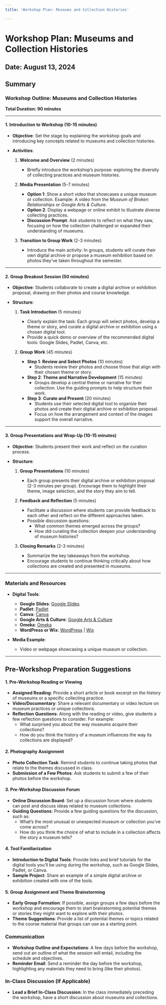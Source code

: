 ```yaml
---
title: 'Workshop Plan: Museums and Collection Histories'

---
```


# Workshop Plan: Museums and Collection Histories
## Date: August 13, 2024

## Summary

### **Workshop Outline: Museums and Collection Histories**

**Total Duration: 90 minutes**

---

#### **1. Introduction to Workshop (10-15 minutes)**

- **Objective**: Set the stage by explaining the workshop goals and introducing key concepts related to museums and collection histories.

- **Activities**:
  1. **Welcome and Overview** (2 minutes)
     - Briefly introduce the workshop’s purpose: exploring the diversity of collecting practices and museum histories.
  
  2. **Media Presentation** (5-7 minutes)
     - **Option 1**: Show a short video that showcases a unique museum or collection. Example: A video from the *Museum of Broken Relationships* or *Google Arts & Culture*.
     - **Option 2**: Display a webpage or online exhibit to illustrate diverse collecting practices.
     - **Discussion Prompt**: Ask students to reflect on what they saw, focusing on how the collection challenged or expanded their understanding of museums.

  3. **Transition to Group Work** (2-3 minutes)
     - Introduce the main activity: In groups, students will curate their own digital archive or propose a museum exhibition based on photos they’ve taken throughout the semester.

---

#### **2. Group Breakout Session (50 minutes)**

- **Objective**: Students collaborate to create a digital archive or exhibition proposal, drawing on their photos and course knowledge.

- **Structure**:
  1. **Task Introduction** (5 minutes)
     - Clearly explain the task: Each group will select photos, develop a theme or story, and curate a digital archive or exhibition using a chosen digital tool.
     - Provide a quick demo or overview of the recommended digital tools: Google Slides, Padlet, Canva, etc.

  2. **Group Work** (45 minutes)
     - **Step 1**: **Review and Select Photos** (10 minutes)
        - Students review their photos and choose those that align with their chosen theme or story.
     - **Step 2**: **Theme and Narrative Development** (15 minutes)
        - Groups develop a central theme or narrative for their collection. Use the guiding prompts to help structure their work.
     - **Step 3**: **Curate and Present** (20 minutes)
        - Students use their selected digital tool to organize their photos and create their digital archive or exhibition proposal.
        - Focus on how the arrangement and context of the images support the overall narrative.

---

#### **3. Group Presentations and Wrap-Up (10-15 minutes)**

- **Objective**: Students present their work and reflect on the curation process.

- **Structure**:
  1. **Group Presentations** (10 minutes)
     - Each group presents their digital archive or exhibition proposal (2-3 minutes per group). Encourage them to highlight their theme, image selection, and the story they aim to tell.

  2. **Feedback and Reflection** (5 minutes)
     - Facilitate a discussion where students can provide feedback to each other and reflect on the different approaches taken.
     - Possible discussion questions:
       - What common themes emerged across the groups?
       - How did curating the collection deepen your understanding of museum histories?
  
  3. **Closing Remarks** (2-3 minutes)
     - Summarize the key takeaways from the workshop.
     - Encourage students to continue thinking critically about how collections are created and presented in museums.

---

### **Materials and Resources**

- **Digital Tools**: 
  - **Google Slides**: [Google Slides](https://www.google.com/slides/about/)
  - **Padlet**: [Padlet](https://padlet.com/)
  - **Canva**: [Canva](https://www.canva.com/)
  - **Google Arts & Culture**: [Google Arts & Culture](https://artsandculture.google.com/)
  - **Omeka**: [Omeka](https://omeka.org/)
  - **WordPress or Wix**: [WordPress](https://wordpress.com/) | [Wix](https://www.wix.com/)

- **Media Example**:
  - Video or webpage showcasing a unique museum or collection.

---

## Pre-Workshop Preparation Suggestions

#### **1. Pre-Workshop Reading or Viewing**
   - **Assigned Reading**: Provide a short article or book excerpt on the history of museums or a specific collecting practice.
   - **Video/Documentary**: Share a relevant documentary or video lecture on museum practices or unique collections.
   - **Reflection Questions**: Along with the reading or video, give students a few reflection questions to consider. For example:
     - What surprised you about the way museums acquire their collections?
     - How do you think the history of a museum influences the way its collections are displayed?

#### **2. Photography Assignment**
   - **Photo Collection Task**: Remind students to continue taking photos that relate to the themes discussed in class.
   - **Submission of a Few Photos**: Ask students to submit a few of their photos before the workshop.

#### **3. Pre-Workshop Discussion Forum**
   - **Online Discussion Board**: Set up a discussion forum where students can post and discuss ideas related to museum collections.
   - **Guiding Questions**: Provide a few guiding questions for the discussion, such as:
     - What’s the most unusual or unexpected museum or collection you’ve come across?
     - How do you think the choice of what to include in a collection affects the story a museum tells?

#### **4. Tool Familiarization**
   - **Introduction to Digital Tools**: Provide links and brief tutorials for the digital tools you’ll be using during the workshop, such as Google Slides, Padlet, or Canva.
   - **Sample Project**: Share an example of a simple digital archive or exhibition created with one of the tools.

#### **5. Group Assignment and Theme Brainstorming**
   - **Early Group Formation**: If possible, assign groups a few days before the workshop and encourage them to start brainstorming potential themes or stories they might want to explore with their photos.
   - **Theme Suggestions**: Provide a list of potential themes or topics related to the course material that groups can use as a starting point.

### **Communication**
   - **Workshop Outline and Expectations**: A few days before the workshop, send out an outline of what the session will entail, including the schedule and objectives.
   - **Reminder Email**: Send a reminder the day before the workshop, highlighting any materials they need to bring (like their photos).

### **In-Class Discussion (If Applicable)**
   - **Lead a Brief In-Class Discussion**: In the class immediately preceding the workshop, have a short discussion about museums and collections.
